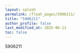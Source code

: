 ```yaml
---
layout: splash
permalink: /float_pages/5906211/
title: "5906211"
author_profile: false
last_modified_at: 2025-06-13
toc: false
---
```

 
5906211
